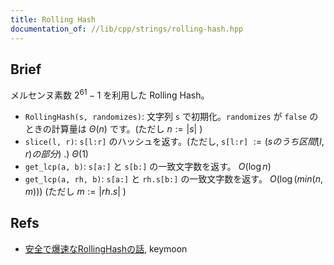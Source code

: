 ```yaml
---
title: Rolling Hash
documentation_of: //lib/cpp/strings/rolling-hash.hpp
---
```

## Brief
メルセンヌ素数 $2^{61}-1$ を利用した Rolling Hash。

* `RollingHash(s, randomizes)`: 文字列 `s` で初期化。`randomizes` が `false` のときの計算量は $\Theta(n)$ です。(ただし $n := \left|s\right|$ )
* `slice(l, r)`: `s[l:r]` のハッシュを返す。(ただし, `s[l:r]` $:= (s のうち区間 [l,r) の部分)$ .) $\Theta(1)$
* `get_lcp(a, b)`: `s[a:]` と `s[b:]` の一致文字数を返す。 $O(\log n)$
* `get_lcp(a, rh, b)`: `s[a:]` と `rh.s[b:]` の一致文字数を返す。 $O(\log (min(n,m)))$ (ただし $m := \left|rh.s\right|$ )

## Refs
* [安全で爆速なRollingHashの話](https://qiita.com/keymoon/items/11fac5627672a6d6a9f6), keymoon
